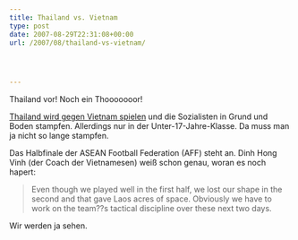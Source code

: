 ```yaml
---
title: Thailand vs. Vietnam
type: post
date: 2007-08-29T22:31:08+00:00
url: /2007/08/thailand-vs-vietnam/




---
```

Thailand vor! Noch ein Thooooooor!

[Thailand wird gegen Vietnam spielen][1] und die Sozialisten in Grund und Boden stampfen. Allerdings nur in der Unter-17-Jahre-Klasse. Da muss man ja nicht so lange stampfen.

Das Halbfinale der <span class="caps">ASEAN</span> Football Federation (<span class="caps">AFF</span>) steht an. Dinh Hong Vinh (der Coach der Vietnamesen) weiß schon genau, woran es noch hapert:

> Even though we played well in the first half, we lost our shape in the second and that gave Laos acres of space. Obviously we have to work on the team??s tactical discipline over these next two days.

Wir werden ja sehen.

 [1]: http://english.vietnamnet.vn/sports/2007/08/735464/
